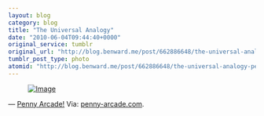 ```yaml
---
layout: blog
category: blog
title: "The Universal Analogy"
date: "2010-06-04T09:44:40+0000"
original_service: tumblr
original_url: "http://blog.benward.me/post/662886648/the-universal-analogy-penny-arcade"
tumblr_post_type: photo
atomid: "http://blog.benward.me/post/662886648/the-universal-analogy-penny-arcade"
---
```

<figure class="photo">
  <a href="http://www.penny-arcade.com/comic/2010/6/4/universal-analogy/"><img src="http://benward.me/res/tumblr/media/662886648/0.jpg" alt="Image"></a>
</figure>

— <a href="http://www.penny-arcade.com/comic/2010/6/4/universal-analogy/">Penny Arcade!</a>
Via: [penny-arcade.com](http://www.penny-arcade.com/comic/2010/6/4/universal-analogy/).
